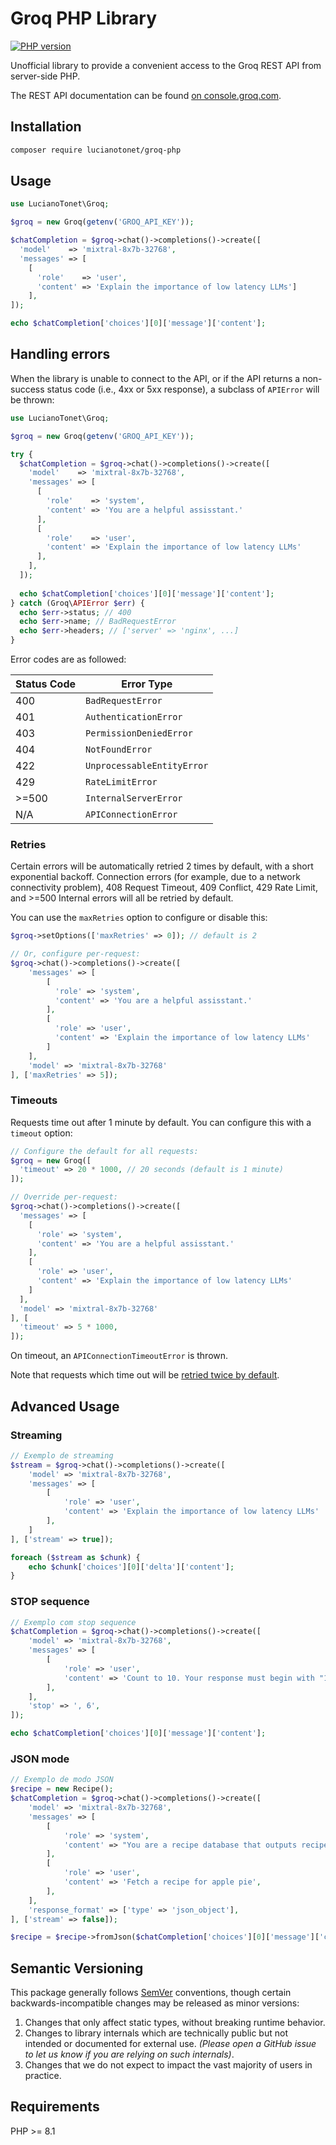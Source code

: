 # Groq PHP Library

[![PHP version](https://img.shields.io/packagist/dependency-v/lucianotonet/groq-php/php)](https://packagist.org/packages/lucianotonet/groq-php)

Unofficial library to provide a convenient access to the Groq REST API from server-side PHP.

The REST API documentation can be found [on console.groq.com](https://console.groq.com/docs).

## Installation

```sh
composer require lucianotonet/groq-php
```

## Usage

<!-- prettier-ignore -->
```php
use LucianoTonet\Groq;

$groq = new Groq(getenv('GROQ_API_KEY'));

$chatCompletion = $groq->chat()->completions()->create([
  'model'    => 'mixtral-8x7b-32768',
  'messages' => [
    [
      'role'    => 'user',
      'content' => 'Explain the importance of low latency LLMs']
    ],
]);

echo $chatCompletion['choices'][0]['message']['content'];
```

## Handling errors

When the library is unable to connect to the API,
or if the API returns a non-success status code (i.e., 4xx or 5xx response),
a subclass of `APIError` will be thrown:

<!-- prettier-ignore -->
```php
use LucianoTonet\Groq;

$groq = new Groq(getenv('GROQ_API_KEY'));

try {
  $chatCompletion = $groq->chat()->completions()->create([
    'model'    => 'mixtral-8x7b-32768',
    'messages' => [
      [
        'role'    => 'system',
        'content' => 'You are a helpful assisstant.'
      ],
      [
        'role'    => 'user',
        'content' => 'Explain the importance of low latency LLMs'
      ],
    ],
  ]);
  
  echo $chatCompletion['choices'][0]['message']['content'];
} catch (Groq\APIError $err) {
  echo $err->status; // 400
  echo $err->name; // BadRequestError
  echo $err->headers; // ['server' => 'nginx', ...]
}
```

Error codes are as followed:

| Status Code | Error Type                 |
| ----------- | -------------------------- |
| 400         | `BadRequestError`          |
| 401         | `AuthenticationError`      |
| 403         | `PermissionDeniedError`    |
| 404         | `NotFoundError`            |
| 422         | `UnprocessableEntityError` |
| 429         | `RateLimitError`           |
| >=500       | `InternalServerError`      |
| N/A         | `APIConnectionError`       |

### Retries

Certain errors will be automatically retried 2 times by default, with a short exponential backoff.
Connection errors (for example, due to a network connectivity problem), 408 Request Timeout, 409 Conflict,
429 Rate Limit, and >=500 Internal errors will all be retried by default.

You can use the `maxRetries` option to configure or disable this:

<!-- prettier-ignore -->
```php
$groq->setOptions(['maxRetries' => 0]); // default is 2

// Or, configure per-request:
$groq->chat()->completions()->create([
    'messages' => [
        [
          'role' => 'system',
          'content' => 'You are a helpful assisstant.'
        ],
        [
          'role' => 'user',
          'content' => 'Explain the importance of low latency LLMs'
        ]
    ],
    'model' => 'mixtral-8x7b-32768'
], ['maxRetries' => 5]);
```

### Timeouts

Requests time out after 1 minute by default. You can configure this with a `timeout` option:

<!-- prettier-ignore -->
```php
// Configure the default for all requests:
$groq = new Groq([
  'timeout' => 20 * 1000, // 20 seconds (default is 1 minute)
]);

// Override per-request:
$groq->chat()->completions()->create([
  'messages' => [
    [
      'role' => 'system', 
      'content' => 'You are a helpful assisstant.'
    ],
    [
      'role' => 'user', 
      'content' => 'Explain the importance of low latency LLMs'
    ]
  ],
  'model' => 'mixtral-8x7b-32768'
], [
  'timeout' => 5 * 1000,
]);
```

On timeout, an `APIConnectionTimeoutError` is thrown.

Note that requests which time out will be [retried twice by default](#retries).

## Advanced Usage

### Streaming
```php
// Exemplo de streaming
$stream = $groq->chat()->completions()->create([
    'model' => 'mixtral-8x7b-32768',
    'messages' => [
        [
            'role' => 'user',
            'content' => 'Explain the importance of low latency LLMs'
        ],
    ]
], ['stream' => true]);

foreach ($stream as $chunk) {
    echo $chunk['choices'][0]['delta']['content'];
}
```

### STOP sequence
```php
// Exemplo com stop sequence
$chatCompletion = $groq->chat()->completions()->create([
    'model' => 'mixtral-8x7b-32768',
    'messages' => [
        [
            'role' => 'user',
            'content' => 'Count to 10. Your response must begin with "1, ". example: 1, 2, 3, ...'
        ],
    ],
    'stop' => ', 6',
]);

echo $chatCompletion['choices'][0]['message']['content'];
```

### JSON mode
```php
// Exemplo de modo JSON
$recipe = new Recipe();
$chatCompletion = $groq->chat()->completions()->create([
    'model' => 'mixtral-8x7b-32768',
    'messages' => [
        [
            'role' => 'system',
            'content' => "You are a recipe database that outputs recipes in JSON.\n The JSON object must use the schema: " . json_encode($recipe->getJsonSchema(), JSON_PRETTY_PRINT),
        ],
        [
            'role' => 'user',
            'content' => 'Fetch a recipe for apple pie',
        ],
    ],
    'response_format' => ['type' => 'json_object'],
], ['stream' => false]);

$recipe = $recipe->fromJson($chatCompletion['choices'][0]['message']['content']);
```

## Semantic Versioning

This package generally follows [SemVer](https://semver.org/spec/v2.0.0.html) conventions, though certain backwards-incompatible changes may be released as minor versions:

1. Changes that only affect static types, without breaking runtime behavior.
2. Changes to library internals which are technically public but not intended or documented for external use. _(Please open a GitHub issue to let us know if you are relying on such internals)_.
3. Changes that we do not expect to impact the vast majority of users in practice.

## Requirements

PHP >= 8.1


